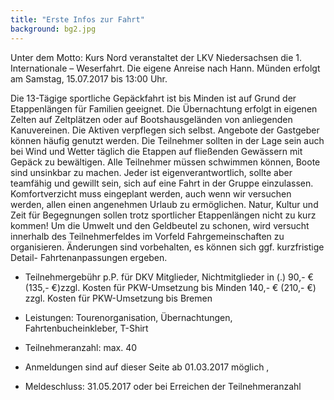 ```yaml
---
title: "Erste Infos zur Fahrt"
background: bg2.jpg
---
```

Unter dem Motto: Kurs Nord veranstaltet der LKV Niedersachsen die  1. Internationale – Weserfahrt.
Die eigene Anreise nach Hann. Münden erfolgt am Samstag, 15.07.2017 bis 13:00 Uhr.

Die 13-Tägige sportliche Gepäckfahrt ist  bis Minden ist auf Grund der Etappenlängen für Familien geeignet. Die Übernachtung erfolgt in eigenen Zelten auf Zeltplätzen oder auf Bootshausgeländen von anliegenden Kanuvereinen. Die Aktiven verpflegen sich selbst. Angebote der Gastgeber können häufig genutzt werden. Die Teilnehmer sollten in der Lage sein auch bei Wind und Wetter täglich die Etappen auf fließenden Gewässern mit Gepäck zu bewältigen. Alle Teilnehmer müssen schwimmen können, Boote sind unsinkbar zu machen. Jeder ist eigenverantwortlich, sollte aber teamfähig und gewillt sein, sich auf eine Fahrt in der Gruppe einzulassen. Komfortverzicht muss eingeplant werden, auch wenn wir versuchen werden, allen einen angenehmen Urlaub zu ermöglichen. Natur, Kultur und Zeit für Begegnungen sollen trotz sportlicher Etappenlängen nicht zu kurz kommen! Um die Umwelt und den Geldbeutel zu schonen, wird versucht innerhalb des Teilnehmerfeldes im Vorfeld Fahrgemeinschaften zu organisieren. Änderungen sind vorbehalten, es können sich ggf. kurzfristige Detail- Fahrtenanpassungen ergeben. 

- Teilnehmergebühr p.P. für DKV Mitglieder, Nichtmitglieder  in (.)
90,- € (135,- €)zzgl. Kosten für PKW-Umsetzung bis Minden 
140,- € (210,- €) zzgl. Kosten für PKW-Umsetzung bis Bremen


- Leistungen: 
Tourenorganisation, Übernachtungen, Fahrtenbucheinkleber, T-Shirt


- Teilnehmeranzahl:
max. 40


- Anmeldungen sind auf dieser  Seite ab 01.03.2017  möglich ,

-  Meldeschluss: 31.05.2017 oder bei Erreichen der Teilnehmeranzahl

